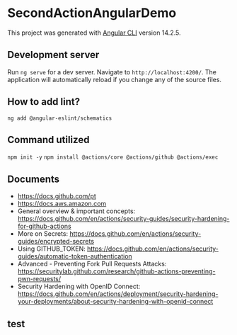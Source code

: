 # SecondActionAngularDemo

This project was generated with [Angular CLI](https://github.com/angular/angular-cli) version 14.2.5.

## Development server

Run `ng serve` for a dev server. Navigate to `http://localhost:4200/`. The application will automatically reload if you change any of the source files.

## How to add lint?
`ng add @angular-eslint/schematics`

## Command utilized
`npm init -y`
`npm install @actions/core @actions/github @actions/exec`

## Documents
- https://docs.github.com/pt
- https://docs.aws.amazon.com
- General overview & important concepts: https://docs.github.com/en/actions/security-guides/security-hardening-for-github-actions
- More on Secrets: https://docs.github.com/en/actions/security-guides/encrypted-secrets
- Using GITHUB_TOKEN: https://docs.github.com/en/actions/security-guides/automatic-token-authentication
- Advanced - Preventing Fork Pull Requests Attacks: https://securitylab.github.com/research/github-actions-preventing-pwn-requests/
- Security Hardening with OpenID Connect: https://docs.github.com/en/actions/deployment/security-hardening-your-deployments/about-security-hardening-with-openid-connect

## test
